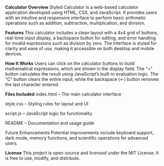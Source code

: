 
**Calculator
Overview**
Styled Calculator is a web-based calculator application developed using HTML, CSS, and JavaScript. It provides users with an intuitive and responsive interface to perform basic arithmetic operations such as addition, subtraction, multiplication, and division.

**Features**
This calculator includes a clean layout with a 4x4 grid of buttons, real-time input display, a backspace button for editing, and error handling for invalid expressions such as division by zero. The interface is styled for clarity and ease of use, making it accessible on both desktop and mobile devices.

**How It Works**
Users can click on the calculator buttons to build mathematical expressions, which are shown in the display field. The "=" button calculates the result using JavaScript’s built-in evaluation logic. The "C" button clears the entire input, while the backspace (<-) button removes the last character entered.

**Files Included**
index.html – The main calculator interface

style.css – Styling rules for layout and UI

script.js – JavaScript logic for functionality

README – Documentation and usage guide

Future Enhancements
Potential improvements include keyboard support, dark mode, memory functions, and scientific operations for advanced users.

**License**
This project is open-source and licensed under the MIT License. It is free to use, modify, and distribute.

